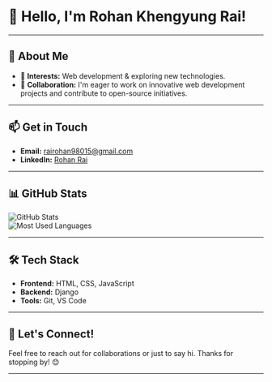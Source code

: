 # 👋 Hello, I'm **Rohan Khengyung Rai**!

---

## 🌟 About Me
- 👀 **Interests:** Web development & exploring new technologies.
- 💞️ **Collaboration:** I'm eager to work on innovative web development projects and contribute to open-source initiatives.

---

## 📫 Get in Touch
- **Email:** [rairohan98015@gmail.com](mailto:rairohan98015@gmail.com)  
- **LinkedIn:** [Rohan Rai](https://www.linkedin.com/in/rohan-rai-096a182b2/)  

---

## 📊 GitHub Stats
![GitHub Stats](https://github-readme-stats.vercel.app/api?username=Rohan-Khengyung&show_icons=true&theme=radical)  
![Most Used Languages](https://github-readme-stats.vercel.app/api/top-langs/?username=Rohan-Khengyung&layout=compact&theme=radical)  

---

## 🛠️ Tech Stack
- **Frontend:** HTML, CSS, JavaScript  
- **Backend:** Django  
- **Tools:** Git, VS Code  

---

## 📩 Let's Connect!
Feel free to reach out for collaborations or just to say hi. Thanks for stopping by! 😊

---

<!---  
Rohan-Khengyung/Rohan-Khengyung is a ✨ special ✨ repository because its `README.md` (this file) appears on your GitHub profile.  
You can click the Preview link to take a look at your changes.  
--->

